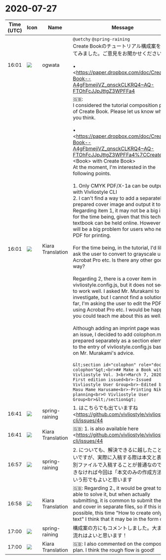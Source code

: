 # 2020-07-27

|Time (UTC)|Icon|Name|Message|
|---|---|---|---|
|16:01|![](https://avatars.slack-edge.com/2019-11-22/845042642576_070441337abaca9fb7b3_72.png)|ogwata|`@uetchy` `@spring-raining`<br>Create Bookのチュートリアル構成案を考えてみました。ご意見をお聞かせください。<br><br>• <https://paper.dropbox.com/doc/Create-Book--A4gFbmejiVZ_qnsckCLKRQ4~AQ-FTOhFcJJpJttgZ3WPFFa4|Create Bookで〈本〉を作る><br>今のところ気になっているのは、以下の点です。<br><br>1. Vivliostyle CLIでは、CMYKのPDF/X-1aしか出力できない<br>2. 別途用意したカバー画像を追加してPDFに出力する方法がみつからない<br>1については、今回の技術書典がオンライン開催であうることを考えると、ひとまず大きな問題ではないかもしれません。ただ、印刷用PDFが必要なユーザにとっては大きな問題でしょう。<br><br>ひとまず、チュートリアルではユーザにAcrobat Pro等を使ってグレイスケールへの変換をしてもらうようお願いするしかないかな、というところ。なにか他に良い方法はないでしょうか？<br><br>2については、vivliostyle.config.js にcoverの項目があるのですが、うまく動作していないようです。村上さんにもお願いして調べていただきましたが、解決法が見つかりません。今のところ、Acrobat Pro等を使ってユーザにPDFを編集するようお願いするか、というところ。これについても、なにか良い方法があれば教えてもらえるとうれしいです。<br><br>なお、奥付ページの追加方法も課題でしたが、村上さんのアドバイスにより、別途用意した colophon.md を vivliostyle.config.js の entry にsection要素として追加することにしました。<br><br>```&lt;section id="colophon" role="doc-colophon"&gt;<br>## Vivliostyle で本を作ろう Vol. 3<br>2020年3月7日　初版発行<br>- 発行　Vivliostyle ユーザー会<br>- 編集　緑豆はるさめ<br>- 印刷　日光企画<br>© Vivliostyle User Group<br>&lt;/section&gt;```<br><blockquote>_*本文書が対象とする読者*_<br>- terminal の操作が、ある程度できる<br>- CSS+HTML について、ある程度の知識をもっている<br>-  Markdownの記法を、ある程度知っている<br>- 技術系同人誌を、手間をかけずに作りたいと思っている</blockquote>|
|16:01|![](https://avatars.slack-edge.com/2019-08-21/732685848020_f3f20736795184660348_72.png)|Kiara Translation|🇬🇧:  <br>I considered the tutorial composition plan of Create Book. Please let us know what you think.<br><br>• &lt;<https://paper.dropbox.com/doc/Create-Book--A4gFbmejiVZ_qnsckCLKRQ4~AQ-FTOhFcJJpJttgZ3WPFFa4%7CCreate> &lt;Book&gt; with Create Book&gt;<br>At the moment, I'm interested in the following points.<br><br>1. Only CMYK PDF/X-1a can be output with Vivliostyle CLI<br>2. I can't find a way to add a separately prepared cover image and output it to PDF<br>Regarding item 1, it may not be a big issue for the time being, given that this technical textbook can be held online. However, it will be a big problem for users who need PDF for printing.<br><br>For the time being, in the tutorial, I'd like to ask the user to convert to grayscale using Acrobat Pro etc. Is there any other good way?<br><br>Regarding 2, there is a cover item in vivliostyle.config.js, but it does not seem to work well. I asked Mr. Murakami to investigate, but I cannot find a solution. So far, I'm asking the user to edit the PDF using Acrobat Pro etc. I would be happy if you could teach me about this as well.<br><br>Although adding an imprint page was also an issue, I decided to add colophon.md prepared separately as a section element to the entry of vivliostyle.config.js based on Mr. Murakami's advice.<br><br>```&lt;section id="colophon" role="doc-colophon"&gt;<br>## Make a Book with Vivliostyle Vol. 3<br>March 7, 2020 First edition issued<br>-Issued Vivliostyle User Group<br>-Edited by Masu Mame Harusame<br>-Printing Nikko planning<br>© Vivliostyle User Group<br>&lt;/section&gt;```|
|16:41|![](https://secure.gravatar.com/avatar/1ac180f0868137292905c311b5fff781.jpg?s=72&d=https%3A%2F%2Fa.slack-edge.com%2Fdf10d%2Fimg%2Favatars%2Fava_0021-72.png)|spring-raining|1. はこちらでも出ていますね <https://github.com/vivliostyle/vivliostyle-cli/issues/44|https://github.com/vivliostyle/vivliostyle-cli/issues/44><br><blockquote>*1. Press-ready grayscale PDF*<br><br><pre>vivliostyle build --press-ready --grayscale<br></pre><br><br>*2. Grayscale PDF*<br><br><pre>vivliostyle build --grayscale<br></pre></blockquote>|
|16:41|![](https://avatars.slack-edge.com/2019-08-21/732685848020_f3f20736795184660348_72.png)|Kiara Translation|🇬🇧: 1. is also available here <https://github.com/vivliostyle/vivliostyle-cli/issues/44|https://github.com/vivliostyle/vivliostyle-cli/issues/44>|
|16:57|![](https://secure.gravatar.com/avatar/1ac180f0868137292905c311b5fff781.jpg?s=72&d=https%3A%2F%2Fa.slack-edge.com%2Fdf10d%2Fimg%2Favatars%2Fava_0021-72.png)|spring-raining|2. についても、解決できるに越したことはないですが、実際に入稿する際は本文と表紙は別ファイルで入稿することが普通なので、できなければ今回は「本文のみの作成方法」という形でもよいと思います|
|16:58|![](https://avatars.slack-edge.com/2019-08-21/732685848020_f3f20736795184660348_72.png)|Kiara Translation|🇬🇧: Regarding 2., it would be great to be able to solve it, but when actually submitting, it is common to submit the text and cover in separate files, so if this is not possible, this time "How to create only the text" I think that it may be in the form of|
|17:00|![](https://secure.gravatar.com/avatar/1ac180f0868137292905c311b5fff781.jpg?s=72&d=https%3A%2F%2Fa.slack-edge.com%2Fdf10d%2Fimg%2Favatars%2Fava_0021-72.png)|spring-raining|構成案の方にもコメントしました。大まかな流れはよいと思います！|
|17:00|![](https://avatars.slack-edge.com/2019-08-21/732685848020_f3f20736795184660348_72.png)|Kiara Translation|🇬🇧: I also commented on the composition plan. I think the rough flow is good!|
